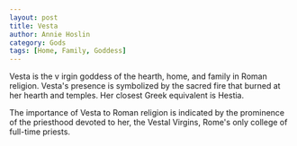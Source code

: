 ```yaml
---
layout: post
title: Vesta
author: Annie Hoslin
category: Gods
tags: [Home, Family, Goddess]
---
```

Vesta is the v irgin goddess of the hearth, home, and family in Roman religion. Vesta's presence is symbolized by the sacred fire that burned at her hearth and temples. Her closest Greek equivalent is Hestia.

The importance of Vesta to Roman religion is indicated by the prominence of the priesthood devoted to her, the Vestal Virgins, Rome's only college of full-time priests.